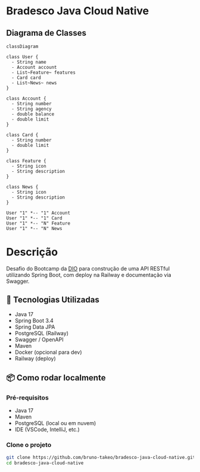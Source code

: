 # Bradesco Java Cloud Native

## Diagrama de Classes

```mermaid
classDiagram

class User {
  - String name
  - Account account
  - List~Feature~ features
  - Card card
  - List~News~ news
}

class Account {
  - String number
  - String agency
  - double balance
  - double limit
}

class Card {
  - String number
  - double limit
}

class Feature {
  - String icon
  - String description
}

class News {
  - String icon
  - String description
}

User "1" *-- "1" Account
User "1" *-- "1" Card
User "1" *-- "N" Feature
User "1" *-- "N" News
```


# Descrição

Desafio do Bootcamp da [DIO](https://www.dio.me/) para construção de uma API RESTful utilizando Spring Boot, com deploy na Railway e documentação via Swagger.

## 🚀 Tecnologias Utilizadas

- Java 17
- Spring Boot 3.4
- Spring Data JPA
- PostgreSQL (Railway)
- Swagger / OpenAPI
- Maven
- Docker (opcional para dev)
- Railway (deploy)

## 📦 Como rodar localmente

### Pré-requisitos

- Java 17
- Maven
- PostgreSQL (local ou em nuvem)
- IDE (VSCode, IntelliJ, etc.)

### Clone o projeto

```bash
git clone https://github.com/bruno-takeo/bradesco-java-cloud-native.git
cd bradesco-java-cloud-native

